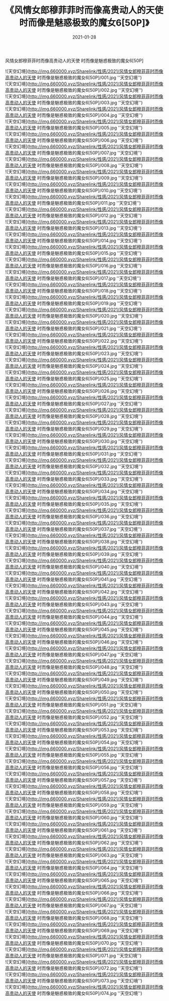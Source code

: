 ﻿---
layout: post
title:  《风情女郎穆菲菲时而像高贵动人的天使 时而像是魅惑极致的魔女6[50P]》
date:   2021-01-28
img: http://img.660000.xyz/Sharelink/性感/2021/风情女郎穆菲菲时而像高贵动人的天使 时而像是魅惑极致的魔女6[50P]/000.jpg
categories: [美女, 性感, 泳衣]
---

风情女郎穆菲菲时而像高贵动人的天使 时而像是魅惑极致的魔女6[50P]



![天空幻境](http://img.660000.xyz/Sharelink/性感/2021/风情女郎穆菲菲时而像高贵动人的天使 时而像是魅惑极致的魔女6[50P]/001.jpg ''天空幻境'') <br>
![天空幻境](http://img.660000.xyz/Sharelink/性感/2021/风情女郎穆菲菲时而像高贵动人的天使 时而像是魅惑极致的魔女6[50P]/002.jpg ''天空幻境'') <br>
![天空幻境](http://img.660000.xyz/Sharelink/性感/2021/风情女郎穆菲菲时而像高贵动人的天使 时而像是魅惑极致的魔女6[50P]/003.jpg ''天空幻境'') <br>
![天空幻境](http://img.660000.xyz/Sharelink/性感/2021/风情女郎穆菲菲时而像高贵动人的天使 时而像是魅惑极致的魔女6[50P]/004.jpg ''天空幻境'') <br>
![天空幻境](http://img.660000.xyz/Sharelink/性感/2021/风情女郎穆菲菲时而像高贵动人的天使 时而像是魅惑极致的魔女6[50P]/005.jpg ''天空幻境'') <br>
![天空幻境](http://img.660000.xyz/Sharelink/性感/2021/风情女郎穆菲菲时而像高贵动人的天使 时而像是魅惑极致的魔女6[50P]/006.jpg ''天空幻境'') <br>
![天空幻境](http://img.660000.xyz/Sharelink/性感/2021/风情女郎穆菲菲时而像高贵动人的天使 时而像是魅惑极致的魔女6[50P]/007.jpg ''天空幻境'') <br>
![天空幻境](http://img.660000.xyz/Sharelink/性感/2021/风情女郎穆菲菲时而像高贵动人的天使 时而像是魅惑极致的魔女6[50P]/008.jpg ''天空幻境'') <br>
![天空幻境](http://img.660000.xyz/Sharelink/性感/2021/风情女郎穆菲菲时而像高贵动人的天使 时而像是魅惑极致的魔女6[50P]/009.jpg ''天空幻境'') <br>
![天空幻境](http://img.660000.xyz/Sharelink/性感/2021/风情女郎穆菲菲时而像高贵动人的天使 时而像是魅惑极致的魔女6[50P]/010.jpg ''天空幻境'') <br>
![天空幻境](http://img.660000.xyz/Sharelink/性感/2021/风情女郎穆菲菲时而像高贵动人的天使 时而像是魅惑极致的魔女6[50P]/011.jpg ''天空幻境'') <br>
![天空幻境](http://img.660000.xyz/Sharelink/性感/2021/风情女郎穆菲菲时而像高贵动人的天使 时而像是魅惑极致的魔女6[50P]/012.jpg ''天空幻境'') <br>
![天空幻境](http://img.660000.xyz/Sharelink/性感/2021/风情女郎穆菲菲时而像高贵动人的天使 时而像是魅惑极致的魔女6[50P]/013.jpg ''天空幻境'') <br>
![天空幻境](http://img.660000.xyz/Sharelink/性感/2021/风情女郎穆菲菲时而像高贵动人的天使 时而像是魅惑极致的魔女6[50P]/014.jpg ''天空幻境'') <br>
![天空幻境](http://img.660000.xyz/Sharelink/性感/2021/风情女郎穆菲菲时而像高贵动人的天使 时而像是魅惑极致的魔女6[50P]/015.jpg ''天空幻境'') <br>
![天空幻境](http://img.660000.xyz/Sharelink/性感/2021/风情女郎穆菲菲时而像高贵动人的天使 时而像是魅惑极致的魔女6[50P]/016.jpg ''天空幻境'') <br>
![天空幻境](http://img.660000.xyz/Sharelink/性感/2021/风情女郎穆菲菲时而像高贵动人的天使 时而像是魅惑极致的魔女6[50P]/017.jpg ''天空幻境'') <br>
![天空幻境](http://img.660000.xyz/Sharelink/性感/2021/风情女郎穆菲菲时而像高贵动人的天使 时而像是魅惑极致的魔女6[50P]/018.jpg ''天空幻境'') <br>
![天空幻境](http://img.660000.xyz/Sharelink/性感/2021/风情女郎穆菲菲时而像高贵动人的天使 时而像是魅惑极致的魔女6[50P]/019.jpg ''天空幻境'') <br>
![天空幻境](http://img.660000.xyz/Sharelink/性感/2021/风情女郎穆菲菲时而像高贵动人的天使 时而像是魅惑极致的魔女6[50P]/020.jpg ''天空幻境'') <br>
![天空幻境](http://img.660000.xyz/Sharelink/性感/2021/风情女郎穆菲菲时而像高贵动人的天使 时而像是魅惑极致的魔女6[50P]/021.jpg ''天空幻境'') <br>
![天空幻境](http://img.660000.xyz/Sharelink/性感/2021/风情女郎穆菲菲时而像高贵动人的天使 时而像是魅惑极致的魔女6[50P]/022.jpg ''天空幻境'') <br>
![天空幻境](http://img.660000.xyz/Sharelink/性感/2021/风情女郎穆菲菲时而像高贵动人的天使 时而像是魅惑极致的魔女6[50P]/023.jpg ''天空幻境'') <br>
![天空幻境](http://img.660000.xyz/Sharelink/性感/2021/风情女郎穆菲菲时而像高贵动人的天使 时而像是魅惑极致的魔女6[50P]/024.jpg ''天空幻境'') <br>
![天空幻境](http://img.660000.xyz/Sharelink/性感/2021/风情女郎穆菲菲时而像高贵动人的天使 时而像是魅惑极致的魔女6[50P]/025.jpg ''天空幻境'') <br>
![天空幻境](http://img.660000.xyz/Sharelink/性感/2021/风情女郎穆菲菲时而像高贵动人的天使 时而像是魅惑极致的魔女6[50P]/026.jpg ''天空幻境'') <br>
![天空幻境](http://img.660000.xyz/Sharelink/性感/2021/风情女郎穆菲菲时而像高贵动人的天使 时而像是魅惑极致的魔女6[50P]/027.jpg ''天空幻境'') <br>
![天空幻境](http://img.660000.xyz/Sharelink/性感/2021/风情女郎穆菲菲时而像高贵动人的天使 时而像是魅惑极致的魔女6[50P]/028.jpg ''天空幻境'') <br>
![天空幻境](http://img.660000.xyz/Sharelink/性感/2021/风情女郎穆菲菲时而像高贵动人的天使 时而像是魅惑极致的魔女6[50P]/029.jpg ''天空幻境'') <br>
![天空幻境](http://img.660000.xyz/Sharelink/性感/2021/风情女郎穆菲菲时而像高贵动人的天使 时而像是魅惑极致的魔女6[50P]/030.jpg ''天空幻境'') <br>
![天空幻境](http://img.660000.xyz/Sharelink/性感/2021/风情女郎穆菲菲时而像高贵动人的天使 时而像是魅惑极致的魔女6[50P]/031.jpg ''天空幻境'') <br>
![天空幻境](http://img.660000.xyz/Sharelink/性感/2021/风情女郎穆菲菲时而像高贵动人的天使 时而像是魅惑极致的魔女6[50P]/032.jpg ''天空幻境'') <br>
![天空幻境](http://img.660000.xyz/Sharelink/性感/2021/风情女郎穆菲菲时而像高贵动人的天使 时而像是魅惑极致的魔女6[50P]/033.jpg ''天空幻境'') <br>
![天空幻境](http://img.660000.xyz/Sharelink/性感/2021/风情女郎穆菲菲时而像高贵动人的天使 时而像是魅惑极致的魔女6[50P]/034.jpg ''天空幻境'') <br>
![天空幻境](http://img.660000.xyz/Sharelink/性感/2021/风情女郎穆菲菲时而像高贵动人的天使 时而像是魅惑极致的魔女6[50P]/035.jpg ''天空幻境'') <br>
![天空幻境](http://img.660000.xyz/Sharelink/性感/2021/风情女郎穆菲菲时而像高贵动人的天使 时而像是魅惑极致的魔女6[50P]/036.jpg ''天空幻境'') <br>
![天空幻境](http://img.660000.xyz/Sharelink/性感/2021/风情女郎穆菲菲时而像高贵动人的天使 时而像是魅惑极致的魔女6[50P]/037.jpg ''天空幻境'') <br>
![天空幻境](http://img.660000.xyz/Sharelink/性感/2021/风情女郎穆菲菲时而像高贵动人的天使 时而像是魅惑极致的魔女6[50P]/038.jpg ''天空幻境'') <br>
![天空幻境](http://img.660000.xyz/Sharelink/性感/2021/风情女郎穆菲菲时而像高贵动人的天使 时而像是魅惑极致的魔女6[50P]/039.jpg ''天空幻境'') <br>
![天空幻境](http://img.660000.xyz/Sharelink/性感/2021/风情女郎穆菲菲时而像高贵动人的天使 时而像是魅惑极致的魔女6[50P]/040.jpg ''天空幻境'') <br>
![天空幻境](http://img.660000.xyz/Sharelink/性感/2021/风情女郎穆菲菲时而像高贵动人的天使 时而像是魅惑极致的魔女6[50P]/041.jpg ''天空幻境'') <br>
![天空幻境](http://img.660000.xyz/Sharelink/性感/2021/风情女郎穆菲菲时而像高贵动人的天使 时而像是魅惑极致的魔女6[50P]/042.jpg ''天空幻境'') <br>
![天空幻境](http://img.660000.xyz/Sharelink/性感/2021/风情女郎穆菲菲时而像高贵动人的天使 时而像是魅惑极致的魔女6[50P]/043.jpg ''天空幻境'') <br>
![天空幻境](http://img.660000.xyz/Sharelink/性感/2021/风情女郎穆菲菲时而像高贵动人的天使 时而像是魅惑极致的魔女6[50P]/044.jpg ''天空幻境'') <br>
![天空幻境](http://img.660000.xyz/Sharelink/性感/2021/风情女郎穆菲菲时而像高贵动人的天使 时而像是魅惑极致的魔女6[50P]/045.jpg ''天空幻境'') <br>
![天空幻境](http://img.660000.xyz/Sharelink/性感/2021/风情女郎穆菲菲时而像高贵动人的天使 时而像是魅惑极致的魔女6[50P]/046.jpg ''天空幻境'') <br>
![天空幻境](http://img.660000.xyz/Sharelink/性感/2021/风情女郎穆菲菲时而像高贵动人的天使 时而像是魅惑极致的魔女6[50P]/047.jpg ''天空幻境'') <br>
![天空幻境](http://img.660000.xyz/Sharelink/性感/2021/风情女郎穆菲菲时而像高贵动人的天使 时而像是魅惑极致的魔女6[50P]/048.jpg ''天空幻境'') <br>
![天空幻境](http://img.660000.xyz/Sharelink/性感/2021/风情女郎穆菲菲时而像高贵动人的天使 时而像是魅惑极致的魔女6[50P]/049.jpg ''天空幻境'') <br>
![天空幻境](http://img.660000.xyz/Sharelink/性感/2021/风情女郎穆菲菲时而像高贵动人的天使 时而像是魅惑极致的魔女6[50P]/050.jpg ''天空幻境'') <br>
![天空幻境](http://img.660000.xyz/Sharelink/性感/2021/风情女郎穆菲菲时而像高贵动人的天使 时而像是魅惑极致的魔女6[50P]/051.jpg ''天空幻境'') <br>
![天空幻境](http://img.660000.xyz/Sharelink/性感/2021/风情女郎穆菲菲时而像高贵动人的天使 时而像是魅惑极致的魔女6[50P]/052.jpg ''天空幻境'') <br>
![天空幻境](http://img.660000.xyz/Sharelink/性感/2021/风情女郎穆菲菲时而像高贵动人的天使 时而像是魅惑极致的魔女6[50P]/053.jpg ''天空幻境'') <br>
![天空幻境](http://img.660000.xyz/Sharelink/性感/2021/风情女郎穆菲菲时而像高贵动人的天使 时而像是魅惑极致的魔女6[50P]/054.jpg ''天空幻境'') <br>
![天空幻境](http://img.660000.xyz/Sharelink/性感/2021/风情女郎穆菲菲时而像高贵动人的天使 时而像是魅惑极致的魔女6[50P]/055.jpg ''天空幻境'') <br>
![天空幻境](http://img.660000.xyz/Sharelink/性感/2021/风情女郎穆菲菲时而像高贵动人的天使 时而像是魅惑极致的魔女6[50P]/056.jpg ''天空幻境'') <br>
![天空幻境](http://img.660000.xyz/Sharelink/性感/2021/风情女郎穆菲菲时而像高贵动人的天使 时而像是魅惑极致的魔女6[50P]/057.jpg ''天空幻境'') <br>
![天空幻境](http://img.660000.xyz/Sharelink/性感/2021/风情女郎穆菲菲时而像高贵动人的天使 时而像是魅惑极致的魔女6[50P]/058.jpg ''天空幻境'') <br>
![天空幻境](http://img.660000.xyz/Sharelink/性感/2021/风情女郎穆菲菲时而像高贵动人的天使 时而像是魅惑极致的魔女6[50P]/059.jpg ''天空幻境'') <br>
![天空幻境](http://img.660000.xyz/Sharelink/性感/2021/风情女郎穆菲菲时而像高贵动人的天使 时而像是魅惑极致的魔女6[50P]/060.jpg ''天空幻境'') <br>
![天空幻境](http://img.660000.xyz/Sharelink/性感/2021/风情女郎穆菲菲时而像高贵动人的天使 时而像是魅惑极致的魔女6[50P]/061.jpg ''天空幻境'') <br>
![天空幻境](http://img.660000.xyz/Sharelink/性感/2021/风情女郎穆菲菲时而像高贵动人的天使 时而像是魅惑极致的魔女6[50P]/062.jpg ''天空幻境'') <br>
![天空幻境](http://img.660000.xyz/Sharelink/性感/2021/风情女郎穆菲菲时而像高贵动人的天使 时而像是魅惑极致的魔女6[50P]/063.jpg ''天空幻境'') <br>
![天空幻境](http://img.660000.xyz/Sharelink/性感/2021/风情女郎穆菲菲时而像高贵动人的天使 时而像是魅惑极致的魔女6[50P]/064.jpg ''天空幻境'') <br>
![天空幻境](http://img.660000.xyz/Sharelink/性感/2021/风情女郎穆菲菲时而像高贵动人的天使 时而像是魅惑极致的魔女6[50P]/065.jpg ''天空幻境'') <br>
![天空幻境](http://img.660000.xyz/Sharelink/性感/2021/风情女郎穆菲菲时而像高贵动人的天使 时而像是魅惑极致的魔女6[50P]/066.jpg ''天空幻境'') <br>
![天空幻境](http://img.660000.xyz/Sharelink/性感/2021/风情女郎穆菲菲时而像高贵动人的天使 时而像是魅惑极致的魔女6[50P]/067.jpg ''天空幻境'') <br>
![天空幻境](http://img.660000.xyz/Sharelink/性感/2021/风情女郎穆菲菲时而像高贵动人的天使 时而像是魅惑极致的魔女6[50P]/068.jpg ''天空幻境'') <br>
![天空幻境](http://img.660000.xyz/Sharelink/性感/2021/风情女郎穆菲菲时而像高贵动人的天使 时而像是魅惑极致的魔女6[50P]/069.jpg ''天空幻境'') <br>
![天空幻境](http://img.660000.xyz/Sharelink/性感/2021/风情女郎穆菲菲时而像高贵动人的天使 时而像是魅惑极致的魔女6[50P]/070.jpg ''天空幻境'') <br>
![天空幻境](http://img.660000.xyz/Sharelink/性感/2021/风情女郎穆菲菲时而像高贵动人的天使 时而像是魅惑极致的魔女6[50P]/071.jpg ''天空幻境'') <br>
![天空幻境](http://img.660000.xyz/Sharelink/性感/2021/风情女郎穆菲菲时而像高贵动人的天使 时而像是魅惑极致的魔女6[50P]/072.jpg ''天空幻境'') <br>
![天空幻境](http://img.660000.xyz/Sharelink/性感/2021/风情女郎穆菲菲时而像高贵动人的天使 时而像是魅惑极致的魔女6[50P]/073.jpg ''天空幻境'') <br>
![天空幻境](http://img.660000.xyz/Sharelink/性感/2021/风情女郎穆菲菲时而像高贵动人的天使 时而像是魅惑极致的魔女6[50P]/074.jpg ''天空幻境'') <br>